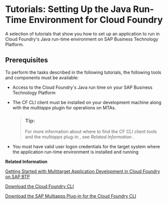 <!-- loio3e37f7bcc313425cbc8ef30a16891c83 -->

# Tutorials: Setting Up the Java Run-Time Environment for Cloud Foundry

A selection of tutorials that show you how to set up an application to run in Cloud Foundry's Java run-time environment on SAP Business Technology Platform.



## Prerequisites

To perform the tasks described in the following tutorials, the following tools and components must be available:

-   Access to the Cloud Foundry's Java run time on your SAP Business Technology Platform

-   The CF CLI client must be installed on your development machine along with the *multiapps* plugin for operations on MTAs.

    > ### Tip:  
    > For more information about where to find the CF CLI client tools and the *multiapps* plug-in , see *Related Information* .

-   You must have valid user logon credentials for the target system where the application run-time environment is installed and running


**Related Information**  


[Getting Started with Multitarget Application Development in Cloud Foundry on SAP BTP](../20-HANA-Cloud-DB-Dev-Get-Started/getting-started-with-multitarget-application-development-in-cloud-foundry-on-sap-7f681c3.md "Multitarget applications running in Cloud Foundry on SAP Business Technology Platform (SAP BTP) must include a number of mandatory files that are used for configuration and deployment.")

[Download the Cloud Foundry CLI](https://github.com/cloudfoundry/cli#downloads)

[Download the SAP Multiapps Plug-in for the Cloud Foundry CLI](https://plugins.cloudfoundry.org/)


